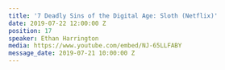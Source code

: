 ```yaml
---
title: '7 Deadly Sins of the Digital Age: Sloth (Netflix)'
date: 2019-07-22 12:00:00 Z
position: 17
speaker: Ethan Harrington
media: https://www.youtube.com/embed/NJ-65LLFABY
message_date: 2019-07-21 10:00:00 Z
---
```


